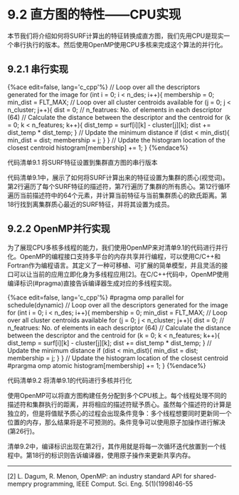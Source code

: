 # 9.2 直方图的特性——CPU实现

本节我们将介绍如何将SURF计算出的特征转换成直方图，我们先用CPU是现实一个串行执行的版本。然后使用OpenMP使用CPU多核来完成这个算法的并行化。

## 9.2.1 串行实现

{%ace edit=false, lang='c_cpp'%}
// Loop over all the descriptors generated for the image
for (int i = 0; i < n_des; i++){
  membership = 0;
  min_dist = FLT_MAX;
  // Loop over all cluster centroids available
  for (j = 0; j < n_cluster; j++){
    dist = 0;
    // n_featrues: No. of elements in each descriptor (64)
    // Calculate the distance between the descriptor and the centroid
    for (k = 0; k < n_features; k++){
      dist_temp = surf[i][k] - cluster[j][k];
      dist += dist_temp * dist_temp;
    }
    // Update the minimum distance
    if (dist < min_dist){
      min_dist = dist;
      membership = j;
    }
  }
  // Update the histogram location of the closest centroid
  histogram[membership] += 1;
}
{%endace%}

代码清单9.1 将SURF特征设置到集群直方图的串行版本

代码清单9.1中，展示了如何将SURF计算出来的特征设置为集群的质心(视觉词)。第2行遍历了每个SURF特征的描述符，第7行遍历了集群的所有质心。第12行循环遍历当前描述符中的64个元素，并计算当前特征与当前集群质心的欧氏距离。第18行找到离集群质心最近的SURF特征，并将其设置为成员。

## 9.2.2 OpenMP并行实现

为了展现CPU多核多线程的能力，我们使用OpenMP来对清单9.1的代码进行并行化。OpenMP的编程接口支持多平台的内存共享并行编程，可以使用C/C++和Fortran作为编程语言。其定义了一种可移植、可扩展的简单模型，并且灵活的接口可以让当前的应用立即化身为多线程应用[2]。在C/C++代码中，OpenMP使用编译标识(#pragma)直接告诉编译器生成对应的多线程实现。

{%ace edit=false, lang='c_cpp'%}
#pragma omp parallel for schedule(dynamic)
// Loop over all the descriptors generated for the image
for (int i = 0; i < n_des; i++){
  membership = 0;
  min_dist = FLT_MAX;
  // Loop over all cluster centroids available
  for (j = 0; j < n_cluster; j++){
    dist = 0;
    // n_featrues: No. of elements in each descriptor (64)
    // Calculate the distance between the descriptor and the centroid
    for (k = 0; k < n_features; k++){
      dist_temp = surf[i][k] - cluster[j][k];
      dist += dist_temp * dist_temp;
    }
    // Update the minimum distance
    if (dist < min_dist){
      min_dist = dist;
      membership = j;
    }
  }
  // Update the histogram location of the closest centroid
  #prargma omp atomic
  histogram[membership] += 1;
}
{%endace%}

代码清单9.2 将清单9.1的代码进行多核并行化

使用OpenMP可以将直方图构建任务分配到多个CPU核上。每个线程处理不同的描述符和集群执行的距离，并将相应的描述符赋予质心。虽然每个描述符的计算是独立的，但是将值赋予质心的过程会出现条件竞争：多个线程想要同时更新同一个位置的内存，那么结果将是不可预测的。条件竞争可以使用原子加操作进行解决(第26行)。

清单9.2中，编译标识出现在第2行，其作用就是将每一次循环迭代放置到一个线程中。第18行的标识则告诉编译器，使用原子操作来更新共享内存。

----------

[2] L. Dagum, R. Menon, OpenMP: an industry standard API for shared-mempry programming, IEEE Comput. Sci. Eng. 5(1)(1998)46-55